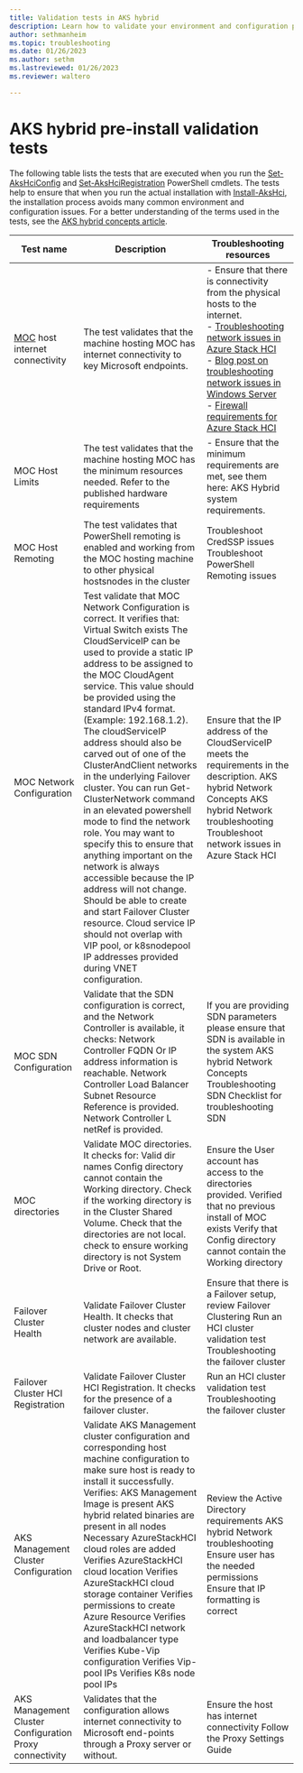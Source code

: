 ```yaml
---
title: Validation tests in AKS hybrid
description: Learn how to validate your environment and configuration prior to installing AKS hybrid.
author: sethmanheim
ms.topic: troubleshooting
ms.date: 01/26/2023
ms.author: sethm 
ms.lastreviewed: 01/26/2023
ms.reviewer: waltero

---
```


# AKS hybrid pre-install validation tests

The following table lists the tests that are executed when you run the [Set-AksHciConfig](reference/ps/set-akshciconfig.md) and [Set-AksHciRegistration](reference/ps/set-akshciregistration.md) PowerShell cmdlets. The tests help to ensure that when you run the actual installation with [Install-AksHci](reference/ps/install-akshci.md), the installation process avoids many common environment and configuration issues. For a better understanding of the terms used in the tests, see the [AKS hybrid concepts article](kubernetes-concepts.md).

| Test name                                               | Description                                                                                                                                                                                                                                                                                                                                                                                                                                                                                                                                                                                                                                                                                                                                                                                                                                                                         | Troubleshooting resources                                                                                                                                                                                                                       |
|---------------------------------------------------------|-------------------------------------------------------------------------------------------------------------------------------------------------------------------------------------------------------------------------------------------------------------------------------------------------------------------------------------------------------------------------------------------------------------------------------------------------------------------------------------------------------------------------------------------------------------------------------------------------------------------------------------------------------------------------------------------------------------------------------------------------------------------------------------------------------------------------------------------------------------------------------------|-------------------------------------------------------------------------------------------------------------------------------------------------------------------------------------------------------------------------------------------------|
| [MOC](concepts-node-networking.md) host internet connectivity                          | The test validates that the machine hosting MOC has internet connectivity to key Microsoft endpoints.                                                                                                                                                                                                                                                                                                                                                                                                                                                                                                                                                                                                                                                                                                                                                                               |  - Ensure that there is connectivity from the physical hosts to the internet. <br /> - [Troubleshooting network issues in Azure Stack HCI](https://techcommunity.microsoft.com/t5/networking-blog/introducing-network-hud-for-azure-stack-hci/ba-p/3676097) <br />  - [Blog post on troubleshooting network issues in Windows Server](https://techcommunity.microsoft.com/t5/itops-talk-blog/how-to-troubleshoot-windows-server-network-connectivity-issues/ba-p/1500934) <br /> - [Firewall requirements for Azure Stack HCI](/azure-stack/hci/concepts/firewall-requirements)  |
| MOC Host Limits                                         | The test validates that the machine hosting MOC has the minimum resources needed. Refer to the published hardware requirements                                                                                                                                                                                                                                                                                                                                                                                                                                                                                                                                                                                                                                                                                                                                                      |  - Ensure that the minimum requirements are met, see them here: AKS Hybrid system requirements.                                                                                                                                                  |
| MOC Host Remoting                                       | The test validates that PowerShell remoting is enabled and working from the MOC hosting machine to other physical hostsnodes in the cluster                                                                                                                                                                                                                                                                                                                                                                                                                                                                                                                                                                                                                                                                                                                                         |   Troubleshoot CredSSP issues   Troubleshoot PowerShell Remoting issues                                                                                                                                                                         |
| MOC Network Configuration                               | Test validate that MOC Network Configuration is correct. It verifies that:     Virtual Switch exists   The CloudServiceIP can be used to provide a static IP address to be assigned to the MOC CloudAgent service. This value  should be provided using the standard IPv4 format. (Example: 192.168.1.2). The cloudServiceIP address should also be carved out of one of the ClusterAndClient networks in the underlying Failover cluster.        You can run Get-ClusterNetwork command in an elevated powershell mode to find the network role.  You may want to specify this to ensure that anything important on the network is always accessible because the IP address will not change.   Should be able to create and start Failover Cluster resource.   Cloud service IP should not overlap with VIP pool, or k8snodepool IP addresses provided during VNET configuration.  |   Ensure that the IP address of the CloudServiceIP meets the requirements in the description.      AKS hybrid Network Concepts   AKS hybrid Network troubleshooting   Troubleshoot network issues in Azure Stack HCI                            |
| MOC SDN Configuration                                   | Validate that the SDN configuration is correct, and the Network Controller is available, it checks:     Network Controller FQDN Or IP address information is reachable.   Network Controller Load Balancer Subnet Resource Reference is provided.   Network Controller L netRef is provided.                                                                                                                                                                                                                                                                                                                                                                                                                                                                                                                                                                                        |   If you are providing SDN parameters please ensure that SDN is available in the system   AKS hybrid Network Concepts   Troubleshooting SDN   Checklist for troubleshooting SDN                                                                 |
| MOC directories                                         | Validate MOC directories. It checks for:     Valid dir names   Config directory cannot contain the Working directory.   Check if the working directory is in the Cluster Shared Volume.   Check that the directories are not local.   check to ensure working directory is not System Drive or Root.                                                                                                                                                                                                                                                                                                                                                                                                                                                                                                                                                                                |   Ensure the User account has access to the directories provided.   Verified that no previous install of MOC exists   Verify that Config directory cannot contain the Working directory                                                         |
| Failover Cluster Health                                 | Validate Failover Cluster Health. It checks that cluster nodes and cluster network are available.                                                                                                                                                                                                                                                                                                                                                                                                                                                                                                                                                                                                                                                                                                                                                                                   |   Ensure that there is a Failover setup, review Failover Clustering   Run an HCI cluster validation test   Troubleshooting the failover cluster                                                                                                 |
| Failover Cluster HCI Registration                       | Validate Failover Cluster HCI Registration. It checks for the presence of a failover cluster.                                                                                                                                                                                                                                                                                                                                                                                                                                                                                                                                                                                                                                                                                                                                                                                       |   Run an HCI cluster validation test   Troubleshooting the failover cluster                                                                                                                                                                     |
| AKS Management Cluster Configuration                    | Validate AKS Management cluster configuration and corresponding host machine configuration to make sure host is ready to install it successfully. Verifies:     AKS Management Image is present   AKS hybrid related binaries are present in all nodes   Necessary AzureStackHCI cloud roles are added   Verifies AzureStackHCI cloud location   Verifies AzureStackHCI cloud storage container   Verifies permissions to create Azure Resource   Verifies AzureStackHCI network and loadbalancer type   Verifies Kube-Vip configuration   Verifies Vip-pool IPs   Verifies K8s node pool IPs                                                                                                                                                                                                                                                                                       |   Review the Active Directory requirements   AKS hybrid Network troubleshooting   Ensure user has the needed permissions   Ensure that IP formatting is correct                                                                                 |
| AKS Management Cluster Configuration Proxy connectivity | Validates that the configuration allows internet connectivity to Microsoft end-points through a Proxy server or without.                                                                                                                                                                                                                                                                                                                                                                                                                                                                                                                                                                                                                                                                                                                                                            |   Ensure the host has internet connectivity   Follow the Proxy Settings Guide                                                                                                                                                                   |